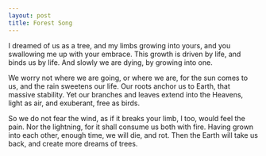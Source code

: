```yaml
---
layout: post
title: Forest Song
---
```


I dreamed of us as a tree, and my limbs growing
into yours, and you swallowing me up with your
embrace. This growth is driven by life, and binds
us by life. And slowly we are dying, by growing
into one.

We worry not where we are going, or where we are,
for the sun comes to us, and the rain sweetens our
life. Our roots anchor us to Earth, that massive
stability. Yet our branches and leaves extend into
the Heavens, light as air, and exuberant, free as
birds.

So we do not fear the wind, as if it breaks your
limb, I too, would feel the pain. Nor the
lightning, for it shall consume us both with
fire. Having grown into each other, enough time,
we will die, and rot. Then the Earth will take us
back, and create more dreams of trees.
